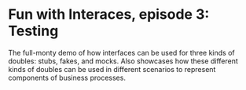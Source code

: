 # Fun with Interaces, episode 3: Testing

The full-monty demo of how interfaces can be used for three kinds of doubles: stubs, fakes, and mocks. Also showcases how these different kinds of doubles can be used in different scenarios to represent components of business processes.